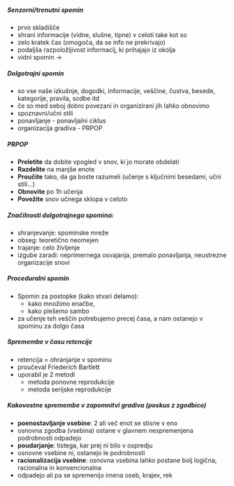 ##### Senzorni/trenutni spomin
- prvo skladišče
- shrani informacije (vidne, slušne, tipne) v celoti take kot so
- zelo kratek čas (omogoča, da se info ne prekrivajo)
- podaljša razpoložljivost informacij, ki prihajajo iz okolja
- vidni spomin $\rightarrow$ 




##### Dolgotrajni spomin
- so vse naše izkušnje, dogodki, informacije, veščine, čustva, besede, kategorije, pravila, sodbe itd
- če so med seboj dobro povezani in organizirani jih lahko obnovimo
- spoznavni/učni stili
- ponavljanje - ponavljalni ciklus
- organizacija gradiva - PRPOP
##### PRPOP
- **Preletite** da dobite vpogled v snov, ki jo morate obdelati
- **Razdelite** na manjše enote
- **Proučite** tako, da ga boste razumeli (učenje s ključnimi besedami, učni stili...)
- **Obnovite** po 1h učenja
- **Povežite** snov učnega sklopa v celoto
##### Značilnosti dolgotrajnega spomina:
- shranjevanje: spominske mreže
- obseg: teoretično neomejen
- trajanje: celo življenje
- izgube zaradi: neprimernega osvajanja, premalo ponavljanja, neustrezne organizacije snovi


##### Proceduralni spomin
- Spomin za postopke (kako stvari delamo):
	- kako množimo enačbe, 
	- kako plešemo sambo
- za učenje teh veščin potrebujemo precej časa, a nam ostanejo v spominu za dolgo časa
##### Spremembe v času retencije
- retencija = ohranjanje v spominu
- proučeval Friederich Bartlett
- uporabil je 2 metodi
	- metoda ponovne reprodukcije
	- metoda serijske reprodukcije
##### Kakovostne spremembe v zapomnitvi gradiva (poskus z zgodbico)
- **poenostavljanje vsebine**: 2 ali več enot se stisne v eno
- osnovna zgodba (vsebina) ostane v glavnem nespremenjena podrobnosti odpadejo
- **poudarjanje**: tistega, kar prej ni bilo v ospredju
- osnovne vsebine ni, ostanejo le podrobnosti
- **racionalizacija vsebine**: osnovna vsebina lahko postane bolj logična, racionalna in konvencionalna
- odpadejo ali pa se spremenijo imena oseb, krajev, rek
